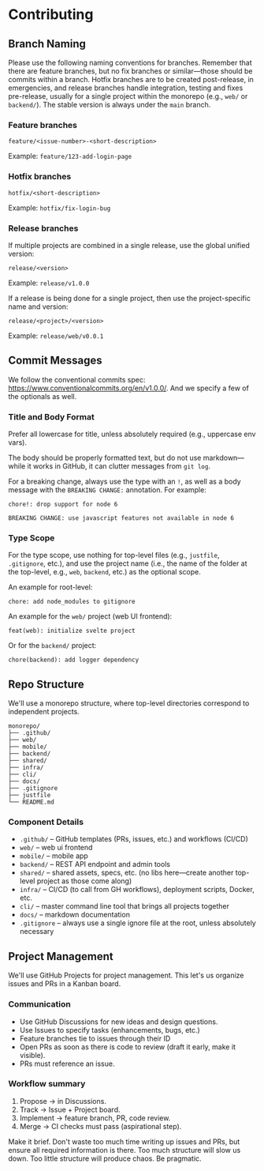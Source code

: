 # Contributing

## Branch Naming

Please use the following naming conventions for branches. Remember that there are feature branches, but no fix branches or similar—those should be commits within a branch. Hotfix branches are to be created post-release, in emergencies, and release branches handle integration, testing and fixes pre-release, usually for a single project within the monorepo (e.g., `web/` or `backend/`). The stable version is always under the `main` branch.

### Feature branches

```
feature/<issue-number>-<short-description>
```

Example: `feature/123-add-login-page`

### Hotfix branches

```
hotfix/<short-description>
```

Example: `hotfix/fix-login-bug`

### Release branches

If multiple projects are combined in a single release, use the global unified version:

```
release/<version>
```

Example: `release/v1.0.0`

If a release is being done for a single project, then use the project-specific name and version:

```
release/<project>/<version>
```

Example: `release/web/v0.0.1`

## Commit Messages

We follow the conventional commits spec: https://www.conventionalcommits.org/en/v1.0.0/. And we specify a few of the optionals as well.

### Title and Body Format

Prefer all lowercase for title, unless absolutely required (e.g., uppercase env vars).

The body should be properly formatted text, but do not use markdown—while it works in GitHub, it can clutter messages from `git log`.

For a breaking change, always use the type with an `!`, as well as a body message with the `BREAKING CHANGE:` annotation. For example:

```
chore!: drop support for node 6

BREAKING CHANGE: use javascript features not available in node 6
```

### Type Scope

For the type scope, use nothing for top-level files (e.g., `justfile`, `.gitignore`, etc.), and use the project name (i.e., the name of the folder at the top-level, e.g., `web`, `backend`, etc.) as the optional scope.

An example for root-level:

```
chore: add node_modules to gitignore
```

An example for the `web/` project (web UI frontend):

```
feat(web): initialize svelte project
```

Or for the `backend/` project:

```
chore(backend): add logger dependency
```

## Repo Structure

We'll use a monorepo structure, where top-level directories correspond to independent projects.

```
monorepo/
├── .github/
├── web/
├── mobile/
├── backend/
├── shared/
├── infra/
├── cli/
├── docs/
├── .gitignore
├── justfile
└── README.md
```

### Component Details

- `.github/` – GitHub templates (PRs, issues, etc.) and workflows (CI/CD)
- `web/` – web ui frontend
- `mobile/` – mobile app
- `backend/` – REST API endpoint and admin tools
- `shared/` – shared assets, specs, etc. (no libs here—create another top-level project as those come along)
- `infra/` – CI/CD (to call from GH workflows), deployment scripts, Docker, etc.
- `cli/` – master command line tool that brings all projects together
- `docs/` – markdown documentation
- `.gitignore` – always use a single ignore file at the root, unless absolutely necessary

## Project Management

We'll use GitHub Projects for project management. This let's us organize issues and PRs in a Kanban board.

### Communication

- Use GitHub Discussions for new ideas and design questions.
- Use Issues to specify tasks (enhancements, bugs, etc.)
- Feature branches tie to issues through their ID
- Open PRs as soon as there is code to review (draft it early, make it visible).
- PRs must reference an issue.

### Workflow summary

1. Propose → in Discussions.
2. Track → Issue + Project board.
3. Implement → feature branch, PR, code review.
4. Merge → CI checks must pass (aspirational step).

Make it brief. Don't waste too much time writing up issues and PRs, but ensure all required information is there. Too much structure will slow us down. Too little structure will produce chaos. Be pragmatic.
